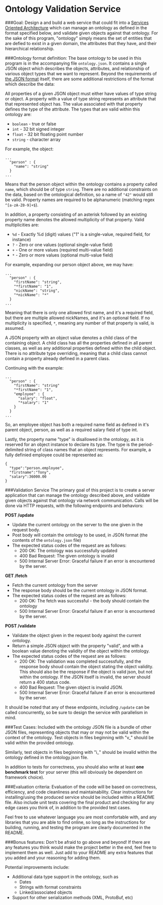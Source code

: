 Ontology Validation Service
===========================

###Goal:
Design a and build a web service that could fit into a [Services Oriented Architecture](http://en.wikipedia.org/wiki/Service-oriented_architecture) which can manage an ontology as defined in the format specified below, and validate given objects against that ontology.  For the sake of this program, "ontology" simply means the set of entities that are defied to exist in a given domain, the attributes that they have, and their hierarchical relationship.

###Ontology format definition:
The base ontology to be used in this program is in the accompanying file `ontology.json`.  It contains a single JSON object which describes the objects, attributes, and relationship of various object types that we want to represent.  Beyond the requirements of [the JSON format](http://json.org/) itself, there are some additional restrictions of the format which describe the data:

All properties of a given JSON object must either have values of type string or object.  A property with a value of type string represents an attribute that that represented object has.  The value associated with that property defines the type of the attribute.  The types that are valid within this ontology are:

- `boolean` - true or false
- `int` - 32 bit signed integer
- `float` - 32 bit floating point number
- `string` - character array

For example, the object:

    ...
      "person" : {
        "name": "string"
      }
    ...

Means that the person object within the ontology contains a property called `name`, which should be of type `string`.  There are no additional constraints on the data, based on the ontological definition, so a name of `"42"` would still be valid.  Property names are required to be alphanumeric (matching regex `^[a-zA-Z0-9]+$`).

In addition, a property consisting of an asterisk followed by an existing property name denotes the allowed multiplicity of that property.  Valid multiplicities are:

- `%d` - Exactly %d (digit) values ("1" is a single-value, required field, for instance)
- `?` - Zero or one values (optional single-value field)
- `+` - One or more values (required multi-value field)
- `*` - Zero or more values (optional multi-value field)

For example, expanding our person object above, we may have:

    ...
      "person" : {
        "firstName": "string",
        "*firstName": "1",
        "nickName": "string",
        "*nickName": "*"
      }
    ...

Meaning that there is only one allowed first name, and it's a required field, but there are multiple allowed nickNames, and it's an optional field.  If no multiplicity is specified, `*`, meaning any number of that property is valid, is assumed.

A JSON property with an object value denotes a child class of the containing object.  A child class has all the properties defined in all parent classes, as well as any additional properties defined within the child object.  There is no attribute type overriding, meaning that a child class cannot contain a property already defined in a parent class.

Continuing with the example:

    ...
      "person" : {
        "firstName": "string"
        "*firstName": "1",
        "employee" : {
          "salary": "float",
          "*salary": "1"
        }
      }
    ...

So, an employee object has both a required name field as defined in it's parent object, person, as well as a required salary field of type int.

Lastly, the property name "type" is disallowed in the ontology, as it is reserved for an object instance to declare its type.  The type is the period-delimited string of class names that an object represents.  For example, a fully definied employee could be represented as:

	{
	  "type":"person.employee",
	  "firstname":"Tony",
	  "salary":36000.00
	}
	
###Validation Service
The primary goal of this project is to create a server application that can manage the ontology described above, and validate given objects against that ontology via network communication.  Calls will be done via HTTP requests, with the following endpoints and behaviors:

**POST /update**

 - Update the current ontology on the server to the one given in the request body.
 - Post body will contain the ontology to be used, in JSON format (the contents of the `ontology.json` file)
 - The expected status codes of the request are as follows:
 	- 200 OK: The ontology was successfully updated
 	- 400 Bad Request: The given ontology is invalid
 	- 500 Internal Server Error: Graceful failure if an error is encountered by the server.
 	
**GET /fetch**

 - Fetch the current ontology from the server
 - The response body should be the current ontology in JSON format.
 - The expected status codes of the request are as follows:
 	- 200 OK: The fetch was successful - the body should contain the ontology
 	- 500 Internal Server Error: Graceful failure if an error is encountered by the server.
 	
**POST /validate**

 - Validate the object given in the request body against the current ontology.
 - Return a simple JSON object with the property "valid", and with a boolean value denoting the validity of the object within the ontology.
 - The expected status codes of the request are as follows:
 	- 200 OK: The validation was completed successfully, and the response body shoud contain the object stating the object validity.  This should also be the response if the object is valid json, but not within the ontology.  If the JSON itself is invalid, the server should return a 400 status code.
 	- 400 Bad Request: The given object is invalid JSON.
 	- 500 Internal Server Error: Graceful failure if an error is encountered by the server.
 	
It should be noted that any of these endpoints, including `/update` can be called concurrently, so be sure to design the service with parallelism in mind.

###Test Cases:
Included with the ontology JSON file is a bundle of other JSON files, representing objects that may or may not be valid within the context of the ontology.
Test objects in files beginning with "v_" should be valid within the provided ontology.

Similarly, test objects in files beginning with "i_" should be invalid within the ontology defined in the ontology.json file.

In addition to tests for correctness, you should also write at least **one benchmark test** for your server (this will obviously be dependent on framework choice).

###Evaluation criteria:
Evaluation of the code will be based on correctness, efficiency, and code cleanliness and maintainability.  Clear instructions for installing/using the produced service should be included within a README file.  Also include unit tests covering the final product and checking for any edge cases you think of, in addition to the provided test cases.

Feel free to use whatever language you are most comfortable with, and any libraries that you are able to find online, so long as the instructions for building, running, and testing the program are clearly documented in the README.

###Bonus features:
Don't be afraid to go above and beyond!  If there are any features you think would make the project better in the end, feel free to implement them as well.  Just add to your README any extra features that you added and your reasoning for adding them.

Potential improvements include:

 - Additional data type support in the ontology, such as
   - Dates
   - Strings with format constraints
   - Linked/associated objects
 - Support for other serialization methods (XML, ProtoBuf, etc)
